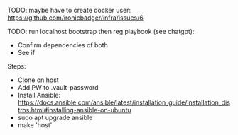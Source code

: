 TODO: maybe have to create docker user: https://github.com/ironicbadger/infra/issues/6

TODO: run localhost bootstrap then reg playbook (see chatgpt):
- Confirm dependencies of both
- See if 

Steps:
- Clone on host
- Add PW to .vault-password
- Install Ansible: https://docs.ansible.com/ansible/latest/installation_guide/installation_distros.html#installing-ansible-on-ubuntu
- sudo apt upgrade ansible 
- make 'host'